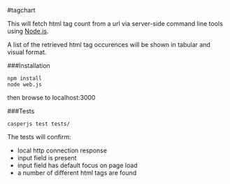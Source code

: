 #tagchart

This will fetch html tag count from a url via server-side command line tools using
[Node.js](http://nodejs.org).

A list of the retrieved html tag occurences will be shown in tabular and visual format.

###Installation

```
npm install
node web.js
```

then browse to localhost:3000

###Tests
```
casperjs test tests/
```
The tests will confirm:
- local http connection response
- input field is present
- input field has default focus on page load
- a number of different html tags are found
